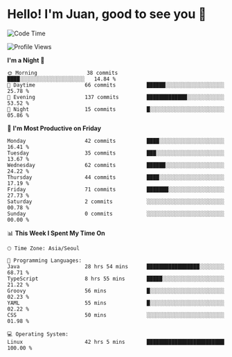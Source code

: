 # Hello! I'm Juan, good to see you 👋

<!--
**Y-k-Y/Y-k-Y** is a ✨ _special_ ✨ repository because its `README.md` (this file) appears on your GitHub profile.

Here are some ideas to get you started:

- 🔭 I’m currently working on ...
- 🌱 I’m currently learning ...
- 👯 I’m looking to collaborate on ...
- 🤔 I’m looking for help with ...
- 💬 Ask me about ...
- 📫 How to reach me: ...
- 😄 Pronouns: ...
- ⚡ Fun fact: ...
-->
<!--
![Profile views](https://gpvc.arturio.dev/Y-k-Y)

[![Omid Nikrah StackOverflow](https://github-readme-stackoverflow.vercel.app/?userID=9517076)](https://stackoverflow.com/users/9517076/i-have-10-fingers)
-->

<!--START_SECTION:waka-->
![Code Time](http://img.shields.io/badge/Code%20Time-987%20hrs%2026%20mins-blue)

![Profile Views](http://img.shields.io/badge/Profile%20Views-0-blue)

**I'm a Night 🦉** 

```text
🌞 Morning                38 commits          ████░░░░░░░░░░░░░░░░░░░░░   14.84 % 
🌆 Daytime                66 commits          ██████░░░░░░░░░░░░░░░░░░░   25.78 % 
🌃 Evening                137 commits         █████████████░░░░░░░░░░░░   53.52 % 
🌙 Night                  15 commits          █░░░░░░░░░░░░░░░░░░░░░░░░   05.86 % 
```
📅 **I'm Most Productive on Friday** 

```text
Monday                   42 commits          ████░░░░░░░░░░░░░░░░░░░░░   16.41 % 
Tuesday                  35 commits          ███░░░░░░░░░░░░░░░░░░░░░░   13.67 % 
Wednesday                62 commits          ██████░░░░░░░░░░░░░░░░░░░   24.22 % 
Thursday                 44 commits          ████░░░░░░░░░░░░░░░░░░░░░   17.19 % 
Friday                   71 commits          ███████░░░░░░░░░░░░░░░░░░   27.73 % 
Saturday                 2 commits           ░░░░░░░░░░░░░░░░░░░░░░░░░   00.78 % 
Sunday                   0 commits           ░░░░░░░░░░░░░░░░░░░░░░░░░   00.00 % 
```


📊 **This Week I Spent My Time On** 

```text
🕑︎ Time Zone: Asia/Seoul

💬 Programming Languages: 
Java                     28 hrs 54 mins      █████████████████░░░░░░░░   68.71 % 
TypeScript               8 hrs 55 mins       █████░░░░░░░░░░░░░░░░░░░░   21.22 % 
Groovy                   56 mins             █░░░░░░░░░░░░░░░░░░░░░░░░   02.23 % 
YAML                     55 mins             █░░░░░░░░░░░░░░░░░░░░░░░░   02.22 % 
CSS                      50 mins             ░░░░░░░░░░░░░░░░░░░░░░░░░   01.98 % 

💻 Operating System: 
Linux                    42 hrs 5 mins       █████████████████████████   100.00 % 
```


<!--END_SECTION:waka-->
